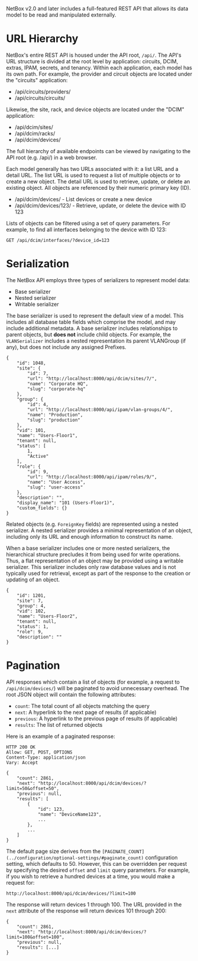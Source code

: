 NetBox v2.0 and later includes a full-featured REST API that allows its data model to be read and manipulated externally.

# URL Hierarchy

NetBox's entire REST API is housed under the API root, `/api/`. The API's URL structure is divided at the root level by application: circuits, DCIM, extras, IPAM, secrets, and tenancy. Within each application, each model has its own path. For example, the provider and circuit objects are located under the "circuits" application:

* /api/circuits/providers/
* /api/circuits/circuits/

Likewise, the site, rack, and device objects are located under the "DCIM" application:

* /api/dcim/sites/
* /api/dcim/racks/
* /api/dcim/devices/

The full hierarchy of available endpoints can be viewed by navigating to the API root (e.g. /api/) in a web browser.

Each model generally has two URLs associated with it: a list URL and a detail URL. The list URL is used to request a list of multiple objects or to create a new object. The detail URL is used to retrieve, update, or delete an existing object. All objects are referenced by their numeric primary key (ID).

* /api/dcim/devices/ - List devices or create a new device
* /api/dcim/devices/123/ - Retrieve, update, or delete the device with ID 123

Lists of objects can be filtered using a set of query parameters. For example, to find all interfaces belonging to the device with ID 123:

```
GET /api/dcim/interfaces/?device_id=123
```

# Serialization

The NetBox API employs three types of serializers to represent model data:

* Base serializer
* Nested serializer
* Writable serializer

The base serializer is used to represent the default view of a model. This includes all database table fields which comprise the model, and may include additional metadata. A base serializer includes relationships to parent objects, but **does not** include child objects. For example, the `VLANSerializer` includes a nested representation its parent VLANGroup (if any), but does not include any assigned Prefixes.

```
{
    "id": 1048,
    "site": {
        "id": 7,
        "url": "http://localhost:8000/api/dcim/sites/7/",
        "name": "Corporate HQ",
        "slug": "corporate-hq"
    },
    "group": {
        "id": 4,
        "url": "http://localhost:8000/api/ipam/vlan-groups/4/",
        "name": "Production",
        "slug": "production"
    },
    "vid": 101,
    "name": "Users-Floor1",
    "tenant": null,
    "status": [
        1,
        "Active"
    ],
    "role": {
        "id": 9,
        "url": "http://localhost:8000/api/ipam/roles/9/",
        "name": "User Access",
        "slug": "user-access"
    },
    "description": "",
    "display_name": "101 (Users-Floor1)",
    "custom_fields": {}
}
```

Related objects (e.g. `ForeignKey` fields) are represented using a nested serializer. A nested serializer provides a minimal representation of an object, including only its URL and enough information to construct its name.

When a base serializer includes one or more nested serializers, the hierarchical structure precludes it from being used for write operations. Thus, a flat representation of an object may be provided using a writable serializer. This serializer includes only raw database values and is not typically used for retrieval, except as part of the response to the creation or updating of an object.

```
{
    "id": 1201,
    "site": 7,
    "group": 4,
    "vid": 102,
    "name": "Users-Floor2",
    "tenant": null,
    "status": 1,
    "role": 9,
    "description": ""
}
```

# Pagination

API responses which contain a list of objects (for example, a request to `/api/dcim/devices/`) will be paginated to avoid unnecessary overhead. The root JSON object will contain the following attributes:

* `count`: The total count of all objects matching the query
* `next`: A hyperlink to the next page of results (if applicable)
* `previous`: A hyperlink to the previous page of results (if applicable)
* `results`: The list of returned objects

Here is an example of a paginated response:

```
HTTP 200 OK
Allow: GET, POST, OPTIONS
Content-Type: application/json
Vary: Accept

{
    "count": 2861,
    "next": "http://localhost:8000/api/dcim/devices/?limit=50&offset=50",
    "previous": null,
    "results": [
        {
            "id": 123,
            "name": "DeviceName123",
            ...
        },
        ...
    ]
}
```

The default page size derives from the `[PAGINATE_COUNT](../configuration/optional-settings/#paginate_count)` configuration setting, which defaults to 50. However, this can be overridden per request by specifying the desired `offset` and `limit` query parameters. For example, if you wish to retrieve a hundred devices at a time, you would make a request for:

```
http://localhost:8000/api/dcim/devices/?limit=100
```

The response will return devices 1 through 100. The URL provided in the `next` attribute of the response will return devices 101 through 200:

```
{
    "count": 2861,
    "next": "http://localhost:8000/api/dcim/devices/?limit=100&offset=100",
    "previous": null,
    "results": [...]
}
```
